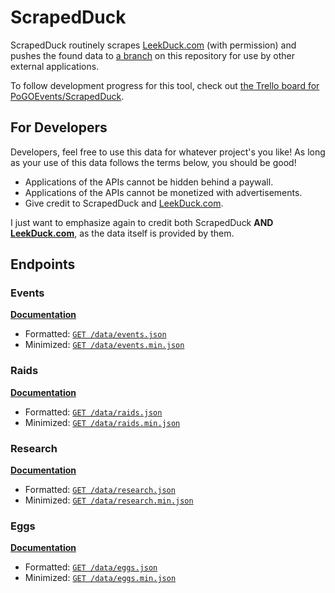 # ScrapedDuck

ScrapedDuck routinely scrapes [LeekDuck.com](https://leekduck.com) (with permission) and pushes the found data to [a branch](https://github.com/bigfoott/ScrapedDuck/tree/data) on this repository for use by other external applications.

To follow development progress for this tool, check out [the Trello board for PoGOEvents/ScrapedDuck](https://trello.com/b/32UjZbdu/pogoevents-scrapedduck).

## For Developers

Developers, feel free to use this data for whatever project's you like! As long as your use of this data follows the terms below, you should be good!

- Applications of the APIs cannot be hidden behind a paywall.
- Applications of the APIs cannot be monetized with advertisements.
- Give credit to ScrapedDuck and [LeekDuck.com](https://leekduck.com).

I just want to emphasize again to credit both ScrapedDuck **AND [LeekDuck.com](https://leekduck.com)**, as the data itself is provided by them.

## Endpoints

### Events

[**Documentation**](/docs/EVENTS.md)

- Formatted: [`GET /data/events.json`](https://raw.githubusercontent.com/bigfoott/ScrapedDuck/data/events.json)
- Minimized: [`GET /data/events.min.json`](https://raw.githubusercontent.com/bigfoott/ScrapedDuck/data/events.min.json)

### Raids

[**Documentation**](/docs/RAIDS.md)

- Formatted: [`GET /data/raids.json`](https://raw.githubusercontent.com/bigfoott/ScrapedDuck/data/raids.json)
- Minimized: [`GET /data/raids.min.json`](https://raw.githubusercontent.com/bigfoott/ScrapedDuck/data/raids.min.json)

### Research

[**Documentation**](/docs/RESEARCH.md)

- Formatted: [`GET /data/research.json`](https://raw.githubusercontent.com/bigfoott/ScrapedDuck/data/research.json)
- Minimized: [`GET /data/research.min.json`](https://raw.githubusercontent.com/bigfoott/ScrapedDuck/data/research.min.json)

### Eggs

[**Documentation**](/docs/EGGS.md)

- Formatted: [`GET /data/eggs.json`](https://raw.githubusercontent.com/bigfoott/ScrapedDuck/data/eggs.json)
- Minimized: [`GET /data/eggs.min.json`](https://raw.githubusercontent.com/bigfoott/ScrapedDuck/data/eggs.min.json)
